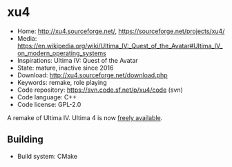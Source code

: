 # xu4

- Home: http://xu4.sourceforge.net/, https://sourceforge.net/projects/xu4/
- Media: https://en.wikipedia.org/wiki/Ultima_IV:_Quest_of_the_Avatar#Ultima_IV_on_modern_operating_systems
- Inspirations: Ultima IV: Quest of the Avatar
- State: mature, inactive since 2016
- Download: http://xu4.sourceforge.net/download.php
- Keywords: remake, role playing
- Code repository: https://svn.code.sf.net/p/xu4/code (svn)
- Code language: C++
- Code license: GPL-2.0

A remake of Ultima IV.
Ultima 4 is now [freely available](https://www.gog.com/game/ultima_4).

## Building

- Build system: CMake
